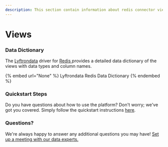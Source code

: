 ```yaml
---
description: This section contain information about redis connector views information
---
```


# Views

### Data Dictionary

The [Lyftrondata](https://www.lyftrondata.com/) driver for [Redis](None/)[ ](https://www.lyftrondata.com/integration/redis/)provides a detailed data dictionary of the views with data types and column names.

{% embed url="None" %}
Lyftrondata Redis Data Dictionary
{% endembed %}

### Quickstart Steps

Do you have questions about how to use the platform? Don't worry; we've got you covered. Simply follow the quickstart instructions [here](../README.md).

### Questions? <a href="#questions" id="questions"></a>

We're always happy to answer any additional questions you may have! [Set up a meeting with our data experts.](https://www.lyftrondata.com/book-a-meeting/)


